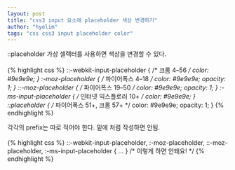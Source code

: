 ```yaml
---
layout: post
title: "css3 input 요소에 placeholder 색상 변경하기"
author: "hyelim"
tags: "css css3 input placeholder color" 
---
```


::placeholder 가상 셀렉터를 사용하면 색상을 변경할 수 있다.<br><br>
{% highlight css %}
::-webkit-input-placeholder { /* 크롬 4–56 */
    color: #9e9e9e;
}
:-moz-placeholder { /* 파이어폭스 4–18 */
   color: #9e9e9e;
   opacity:  1;
}
::-moz-placeholder { /* 파이어폭스 19–50 */
   color: #9e9e9e;
   opacity:  1;
}
:-ms-input-placeholder { /* 인터넷 익스플로러 10+ */
   color:  #9e9e9e;
}
::placeholder { /* 파이어폭스 51+, 크롬 57+ */
   color: #9e9e9e;
   opacity:  1;
}
{% endhighlight %}
<br>


각각의 prefix는 따로 적어야 한다. 밑에 처럼 작성하면 안됨.<br><br>
{% highlight css %}
::-webkit-input-placeholder,
:-moz-placeholder,
::-moz-placeholder,
:-ms-input-placeholder { ... } /* 이렇게 하면 안돼요! */
{% endhighlight %}
